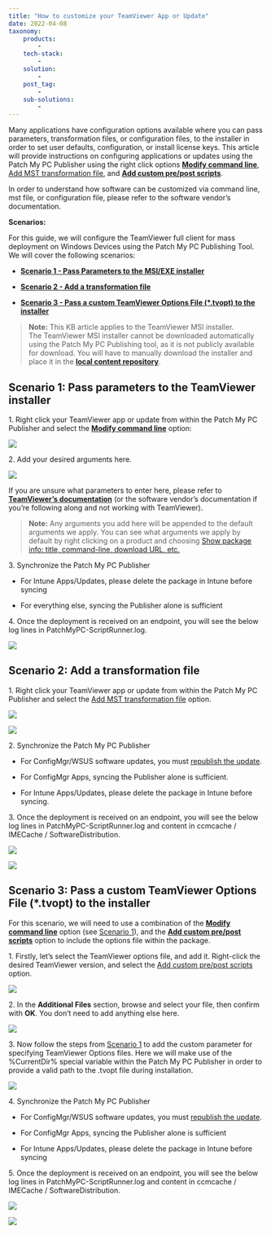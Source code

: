 ```yaml
---
title: "How to customize your TeamViewer App or Update"
date: 2022-04-08
taxonomy:
    products:
        - 
    tech-stack:
        - 
    solution:
        - 
    post_tag:
        - 
    sub-solutions:
        - 
---
```


Many applications have configuration options available where you can pass parameters, transformation files, or configuration files, to the installer in order to set user defaults, configuration, or install license keys. This article will provide instructions on configuring applications or updates using the Patch My PC Publisher using the right click options **[Modify command line](https://patchmypc.com/custom-options-available-for-third-party-updates-and-applications#modify-command-line)**, [Add MST transformation file](https://patchmypc.com/custom-options-available-for-third-party-updates-and-applications#mst-transform), and **[Add custom pre/post scripts](https://patchmypc.com/custom-options-available-for-third-party-updates-and-applications#custom-scripts)**.

In order to understand how software can be customized via command line, mst file, or configuration file, please refer to the software vendor’s documentation.

**Scenarios:**

For this guide, we will configure the TeamViewer full client for mass deployment on Windows Devices using the Patch My PC Publishing Tool.  
We will cover the following scenarios:

- **[Scenario 1 - Pass Parameters to the MSI/EXE installer](#topic1)**

- **[Scenario 2 - Add a transformation file](#topic3)**

- **[Scenario 3 - Pass a custom TeamViewer Options File (\*.tvopt) to the installer](#topic4)**

> **Note:** This KB article applies to the TeamViewer MSI installer.  
> The TeamViewer MSI installer cannot be downloaded automatically using the Patch My PC Publishing tool, as it is not publicly available for download. You will have to manually download the installer and place it in the **[local content repository](https://patchmypc.com/local-content-repository-for-licensed-applications-that-require-manual-download)**.

## Scenario 1: Pass parameters to the TeamViewer installer

1\. Right click your TeamViewer app or update from within the Patch My PC Publisher and select the **[Modify command line](https://patchmypc.com/custom-options-available-for-third-party-updates-and-applications#modify-command-line)** option:

![](/_images/1-manage-custom-script-full2.png)

2\. Add your desired arguments here.

![](/_images/2-add-custom-parameter-V2.png)

If you are unsure what parameters to enter here, please refer to **[TeamViewer’s documentation](https://community.teamviewer.com/English/kb/articles/39639-mass-deployment-on-windows)** (or the software vendor’s documentation if you’re following along and not working with TeamViewer).

> **Note:** Any arguments you add here will be appended to the default arguments we apply. You can see what arguments we apply by default by right clicking on a product and choosing [Show package info: title, command-line, download URL, etc.](https://patchmypc.com/custom-options-available-for-third-party-updates-and-applications#PackageInfo)

3\. Synchronize the Patch My PC Publisher

- For Intune Apps/Updates, please delete the package in Intune before syncing

- For everything else, syncing the Publisher alone is sufficient

4\. Once the deployment is received on an endpoint, you will see the below log lines in PatchMyPC-ScriptRunner.log.

![](/_images/2_1-log-file-Copy.png)

## Scenario 2: Add a transformation file

1\. Right click your TeamViewer app or update from within the Patch My PC Publisher and select the [Add MST transformation file](https://patchmypc.com/custom-options-available-for-third-party-updates-and-applications#mst-transform) option.

![](/_images/3-Select-MST-Option2.png)

![](/_images/3_1-select-MST-file2new.png)

2\. Synchronize the Patch My PC Publisher

- For ConfigMgr/WSUS software updates, you must [republish the update](https://patchmypc.com/when-and-how-to-republish-third-party-updates).

- For ConfigMgr Apps, syncing the Publisher alone is sufficient.

- For Intune Apps/Updates, please delete the package in Intune before syncing.

3\. Once the deployment is received on an endpoint, you will see the below log lines in PatchMyPC-ScriptRunner.log and content in ccmcache / IMECache / SoftwareDistribution.

![](/_images/3_2-scriptrunner-log-file-Copy.png)

![](/_images/3_3-ccmcache-content2new.png)

## Scenario 3: Pass a custom TeamViewer Options File (\*.tvopt) to the installer

For this scenario, we will need to use a combination of the **[Modify command line](https://patchmypc.com/custom-options-available-for-third-party-updates-and-applications#modify-command-line)** option (see [Scenario 1](#topic1)), and the **[Add custom pre/post scripts](https://patchmypc.com/custom-options-available-for-third-party-updates-and-applications#custom-scripts)** option to include the options file within the package.

1\. Firstly, let’s select the TeamViewer options file, and add it. Right-click the desired TeamViewer version, and select the [Add custom pre/post scripts](https://patchmypc.com/custom-options-available-for-third-party-updates-and-applications#custom-scripts) option.

![](/_images/4-tvopt-main-screenshot2.png)

2\. In the **Additional Files** section, browse and select your file, then confirm with **OK**. You don’t need to add anything else here.

![](/_images/4_1-choose-the-tvopt-file.png)

3\. Now follow the steps from [Scenario 1](#topic1) to add the custom parameter for specifying TeamViewer Options files. Here we will make use of the %CurrentDir% special variable within the Patch My PC Publisher in order to provide a valid path to the .tvopt file during installation.

![](/_images/4_2-command-line-tvopt-file.png)

4\. Synchronize the Patch My PC Publisher

- For ConfigMgr/WSUS software updates, you must [republish the update](https://patchmypc.com/when-and-how-to-republish-third-party-updates).

- For ConfigMgr Apps, syncing the Publisher alone is sufficient

- For Intune Apps/Updates, please delete the package in Intune before syncing

5\. Once the deployment is received on an endpoint, you will see the below log lines in PatchMyPC-ScriptRunner.log and content in ccmcache / IMECache / SoftwareDistribution.

![](/_images/4_3-log-file-Copy.png)

![](/_images/4_4-cache-contentnew.png)